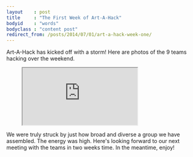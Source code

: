 ```yaml
---
layout    : post
title     : "The First Week of Art-A-Hack"
bodyid    : "words"
bodyclass : "content post"
redirect_from: /posts/2014/07/01/art-a-hack-week-one/
---
```

Art-A-Hack has kicked off with a storm! Here are photos of the 9 teams hacking over the weekend.

<figure class="video">
	<iframe src="https://www.flickr.com/photos/125924023@N07/14575524273/in/set-72157645470969264/player/" allowfullscreen webkitallowfullscreen mozallowfullscreen oallowfullscreen msallowfullscreen></iframe>
</figure>

We were truly struck by just how broad and diverse a group we have assembled. The energy was high. Here's looking forward to our next meeting with the teams in two weeks time. In the meantime, enjoy!

<!--excerpt-ends-->